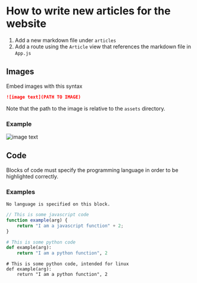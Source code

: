 # How to write new articles for the website

1. Add a new markdown file under `articles`
2. Add a route using the `Article` view that references the markdown file in `App.js`

## Images

Embed images with this syntax
```markdown
![image text](PATH TO IMAGE)
```

Note that the path to the image is relative to the `assets` directory.

### Example

![image text](sec-logo.png)

## Code

Blocks of code must specify the programming language in order to be highlighted correctly.

### Examples

```
No language is specified on this block.
```

```javascript
// This is some javascript code
function example(arg) {
	return "I am a javascript function" + 2;
}
```

```python
# This is some python code
def example(arg):
	return "I am a python function", 2
```

```python,linux
# This is some python code, intended for linux
def example(arg):
	return "I am a python function", 2
```
